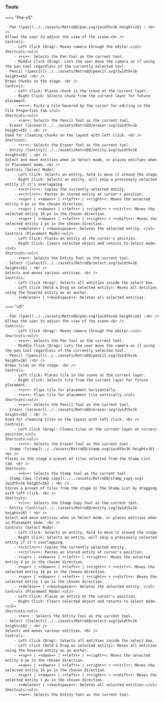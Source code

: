 ### Tools
=== "Pre-v5"

    - Pan ![pan](../../assets/RetroED/pan.svg){width=16 height=16} : <br />
    Allows the user to adjust the view of the scene.<br />
    Controls:
        - Left Click (Drag): Moves camera through the editor.</ul>
    Shortcuts:<ul/>
        - ++s++: Selects the Pan Tool as the current tool.
        - Middle Click (Drag): Lets the user move the camera as if using the pan tool regardless of the currently selected tool.
    - Pencil ![pencil](../../assets/RetroED/pencil.svg){width=16 height=16} :<br />
    Draws Chunks on the stage. <br />
    Controls:
        - Left Click: Places chunk in the scene at the current layer.
        - Right Click: Selects chunk from the current layer for future placement.
        - ++c++: Picks a tile hovered by the cursor for editing in the Tile Properties tab.</ul>
    Shortcuts:<ul/>
        - ++a++: Selects the Pencil Tool as the current tool.
    - Eraser ![eraser](../../assets/RetroED/eraser.svg){width=16 height=16} : <br />
    Used for cleaning chunks on the layout with left click. <br />
    Shortcuts:
        - ++r++: Selects the Eraser Tool as the current tool.
    - Entity ![entity](../../assets/RetroED/entity.svg){width=16 height=16} : <br />
    Select and move entities when in Select mode, or places entities when in Placement mode. <br />
    Controls (Select Mode):
        - Left Click: Selects an entity, hold to move it around the stage.
        - Right Click: Selects an entity, will skip a previously selected entity if it's overlapping
        - ++ctrl+c++: Copies the currently selected entity.
        - ++ctrl+v++: Pastes an stored entity at cursor's position.
        - ++up++ | ++down++ | ++left++ | ++right++: Moves the selected entity 4 px in the chosen direction.
        - ++up++ | ++down++ | ++left++ | ++right++ + ++ctrl++: Moves the selected entity 16 px in the chosen direction.
        - ++up++ | ++down++ | ++left++ | ++right++ + ++shift++: Moves the selected entity 1 px in the chosen direction.
        - ++delete++ | ++backspace++: Deletes the selected entity. </ul>
    Controls (Placement Mode):<ul/>
        - Left Click: Places an entity at the cursor's position.
        - Right Click: Clears selected object and returns to Select mode.</ul>
    Shortcuts:<ul/>
        - ++e++: Selects the Entity Tool as the current tool.
    - Select ![select](../../assets/RetroED/select.svg){width=16 height=16} : <br />
    Selects and moves various entities. <br />
    Controls:
        - Left Click (Drag): Selects all entities inside the select box.
        - Left Click (Hold & Drag on selected entity): Moves all entities using the hovered entity as an anchor.
        - ++delete++ | ++backspace++: Deletes all selected entities.

=== "v5"

    - Pan ![pan](../../assets/RetroED/pan.svg){width=16 height=16} :<br />
    Allows the user to adjust the view of the scene.<br />
    Controls:
        - Left Click (Drag): Moves camera through the editor.</ul>
    Shortcuts:<ul/>
        - ++s++: Selects the Pan Tool as the current tool.
        - Middle Click (Drag): Lets the user move the camera as if using the pan tool regardless of the currently selected tool.
    - Pencil ![pencil](../../assets/RetroED/pencil.svg){width=16 height=16} :<br />
    Draws tiles on the stage. <br />
    Controls:
        - Left Click: Places tile in the scene at the current layer.
        - Right Click: Selects tile from the current layer for future placement.
        - ++z++: Flips tile for placement horizontally.
        - ++x++: Flips tile for placement tile vertically.</ul>
    Shortcuts:<ul/>
        - ++a++: Selects the Pencil Tool as the current tool.
    - Eraser ![eraser](../../assets/RetroED/eraser.svg){width=16 height=16} : <br />
    Used for cleaning tiles on the layout with left click. <br />
    Controls:
        - Left Click (Drag): Cleans tiles on the current layer at cursors position.</ul>
    Shortcuts:<ul/>
        - ++r++: Selects the Eraser Tool as the current tool.
    - Stamp ![stamp](../../assets/RetroED/stamp.svg){width=16 height=16} : <br />
    Places on the stage a preset of tiles selected from the Stamp List tab. <br />
    Shortcuts:
        - ++k++: Selects the Stamp Tool as the current tool.
    - Stamp Copy ![stamp copy](../../assets/RetroED/stamp_copy.svg){width=16 height=16} : <br />
    Stores a preset of tiles from the stage in the Stamp List by dragging with left click. <br />
    Shortcuts:
        - ++l++: Selects the Stamp Copy Tool as the current tool.
    - Entity ![entity](../../assets/RetroED/entity.svg){width=16 height=16} : <br />
    Select and move entities when in Select mode, or places entities when in Placement mode. <br />
    Controls (Select Mode):
        - Left Click: Selects an entity, hold to move it around the stage.
        - Right Click: Selects an entity, will skip a previously selected entity if it's overlapping
        - ++ctrl+c++: Copies the currently selected entity.
        - ++ctrl+v++: Pastes an stored entity at cursor's position.
        - ++up++ | ++down++ | ++left++ | ++right++: Moves the selected entity 4 px in the chosen direction.
        - ++up++ | ++down++ | ++left++ | ++right++ + ++ctrl++: Moves the selected entity 16 px in the chosen direction.
        - ++up++ | ++down++ | ++left++ | ++right++ + ++shift++: Moves the selected entity 1 px in the chosen direction.
        - ++delete++ | ++backspace++: Deletes the selected entity. </ul>
    Controls (Placement Mode):<ul/>
        - Left Click: Places an entity at the cursor's position.
        - Right Click: Clears selected object and returns to Select mode.</ul>
    Shortcuts:<ul/>
        - ++e++ : Selects the Entity Tool as the current tool.
    - Select ![select](../../assets/RetroED/select.svg){width=16 height=16} : <br />
    Selects and moves various entities. <br />
    Controls:
        - Left Click (Drag): Selects all entities inside the select box.
        - Left Click (Hold & Drag on selected entity): Moves all entities using the hovered entity as an anchor.
        - ++up++ | ++down++ | ++left++ | ++right++: Moves the selected entity 4 px in the chosen direction.
        - ++up++ | ++down++ | ++left++ | ++right++ + ++ctrl++: Moves the selected entity 16 px in the chosen direction.
        - ++up++ | ++down++ | ++left++ | ++right++ + ++shift++: Moves the selected entity 1 px in the chosen direction.
        - ++delete++ | ++backspace++: Deletes all selected entities.</ul>
    Shortcuts:<ul/>
        - ++w++: Selects the Entity Tool as the current tool.